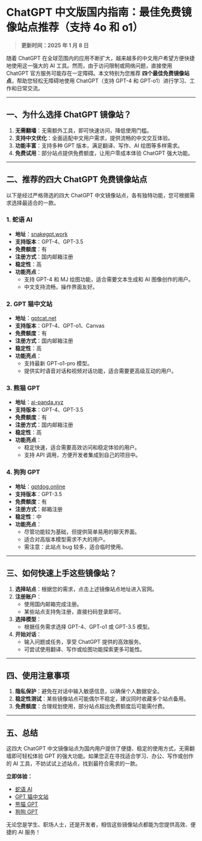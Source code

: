 # ChatGPT 中文版国内指南：最佳免费镜像站点推荐（支持 4o 和 o1）

> **更新时间：2025 年 1 月 8 日**

随着 ChatGPT 在全球范围内的应用不断扩大，越来越多的中文用户希望方便快捷地使用这一强大的 AI 工具。然而，由于访问限制或网络问题，直接使用 ChatGPT 官方服务可能存在一定障碍。本文特别为您推荐 **四个最佳免费镜像站点**，帮助您轻松无障碍地使用 ChatGPT（支持 GPT-4 和 GPT-o1）进行学习、工作和日常交流。

---

## 一、为什么选择 ChatGPT 镜像站？

1. **无需翻墙**：无需额外工具，即可快速访问，降低使用门槛。
2. **支持中文优化**：全面适配中文用户需求，提供流畅的中文交互体验。
3. **功能丰富**：支持多种 GPT 版本，满足翻译、写作、AI 绘图等多样需求。
4. **免费试用**：部分站点提供免费额度，让用户零成本体验 ChatGPT 强大功能。

---

## 二、推荐的四大 ChatGPT 免费镜像站点

以下是经过严格筛选的四大 ChatGPT 中文镜像站点，各有独特功能，您可根据需求选择最适合的一款。

### 1. 蛇语 AI
- **地址**：[snakegpt.work](https://snakegpt.work)
- **支持版本**：GPT-4、GPT-3.5
- **免费额度**：有
- **注册方式**：国内邮箱注册
- **稳定性**：高
- **功能亮点**：
  - 支持 GPT-4 和 MJ 绘图功能，适合需要文本生成和 AI 图像创作的用户。
  - 中文支持流畅，操作界面友好。

### 2. GPT 猫中文站
- **地址**：[gptcat.net](https://gptcat.net)
- **支持版本**：GPT-4、GPT-o1、Canvas
- **免费额度**：有
- **注册方式**：国内邮箱注册
- **稳定性**：高
- **功能亮点**：
  - 支持最新 GPT-o1-pro 模型。
  - 提供实时语音对话和视频对话功能，适合需要更高级互动的用户。

### 3. 熊猫 GPT
- **地址**：[ai-panda.xyz](https://ai-panda.xyz/login?invite_code=34137c47)
- **支持版本**：GPT-4、GPT-3.5
- **免费额度**：有
- **注册方式**：国内邮箱注册
- **稳定性**：高
- **功能亮点**：
  - 稳定快速，适合需要高效访问和稳定体验的用户。
  - 支持 API 调用，方便开发者集成到自己的项目中。

### 4. 狗狗 GPT
- **地址**：[gptdog.online](https://gptdog.online)
- **支持版本**：GPT-3.5
- **免费额度**：有
- **注册方式**：邮箱注册
- **稳定性**：中
- **功能亮点**：
  - 尽管功能较为基础，但提供简单易用的聊天界面。
  - 适合对高版本模型需求不大的用户。
  - 需注意：此站点 bug 较多，适合临时使用。

---

## 三、如何快速上手这些镜像站？

1. **选择站点**：根据您的需求，点击上述镜像站点地址进入官网。
2. **注册账户**：
   - 使用国内邮箱完成注册。
   - 某些站点支持免注册，直接扫码登录即可。
3. **选择模型**：
   - 根据任务需求选择 GPT-4、GPT-o1 或 GPT-3.5 模型。
4. **开始对话**：
   - 输入问题或任务，享受 ChatGPT 提供的高效服务。
   - 可尝试使用翻译、写作或绘图功能探索更多可能性。

---

## 四、使用注意事项

1. **隐私保护**：避免在对话中输入敏感信息，以确保个人数据安全。
2. **稳定性测试**：某些镜像站点可能偶尔不稳定，建议同时收藏多个站点备用。
3. **免费额度**：合理规划使用，部分站点超出免费额度后可能需付费。

---

## 五、总结

这四大 ChatGPT 中文镜像站点为国内用户提供了便捷、稳定的使用方式，无需翻墙即可轻松体验 GPT 的强大功能。如果您正在寻找适合学习、办公、写作或创作的 AI 工具，不妨试试上述站点，找到最符合需求的一款。

**立即体验：**
- [蛇语 AI](https://snakegpt.work)
- [GPT 猫中文站](https://gptcat.net)
- [熊猫 GPT](https://ai-panda.xyz/login?invite_code=34137c47)
- [狗狗 GPT](https://gptdog.online)

无论您是学生、职场人士，还是开发者，相信这些镜像站点都能为您提供高效、便捷的 AI 服务！
